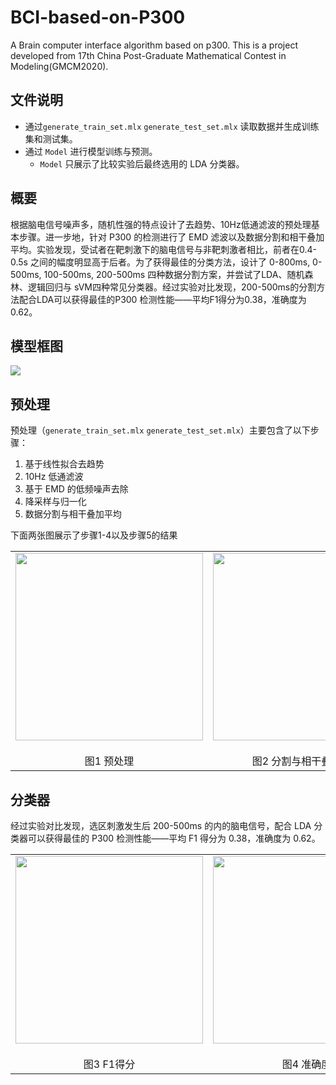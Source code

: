 # BCI-based-on-P300
 A Brain computer interface algorithm based on p300. This is a project developed from 17th China Post-Graduate Mathematical Contest in Modeling(GMCM2020).

## 文件说明

- 通过`generate_train_set.mlx` `generate_test_set.mlx` 读取数据并生成训练集和测试集。
- 通过 `Model` 进行模型训练与预测。
  - `Model` 只展示了比较实验后最终选用的 LDA 分类器。

## 概要

根据脑电信号噪声多，随机性强的特点设计了去趋势、10Hz低通滤波的预处理基本步骤。进一步地，针对 P300 的检测进行了 EMD 滤波以及数据分割和相干叠加平均。实验发现，受试者在靶刺激下的脑电信号与非靶刺激者相比，前者在0.4-0.5s 之间的幅度明显高于后者。为了获得最佳的分类方法，设计了 0-800ms, 0-500ms, 100-500ms, 200-500ms 四种数据分割方案，并尝试了LDA、随机森林、逻辑回归与 sVM四种常见分类器。经过实验对比发现，200-500ms的分割方法配合LDA可以获得最佳的P300 检测性能——平均F1得分为0.38，准确度为0.62。

## 模型框图

![](https://i.loli.net/2020/10/22/wEBTSiPlXV4pAte.jpg)

## 预处理

预处理（`generate_train_set.mlx` `generate_test_set.mlx`）主要包含了以下步骤：

1. 基于线性拟合去趋势
2. 10Hz 低通滤波
3. 基于 EMD 的低频噪声去除
4. 降采样与归一化
5. 数据分割与相干叠加平均

下面两张图展示了步骤1-4以及步骤5的结果

<table> 
    <tr>
        <td><center><img src = "https://i.loli.net/2020/10/22/Z1Ms9S8YzUeXILv.png"height="300"></center><br>
            <center>图1 预处理</center>
        </td>
        <td><center><img src = "https://i.loli.net/2020/10/22/wOHXrPKvyFtMJaR.jpg" height="300"></center><br>
        	<center>图2 分割与相干叠加平均</center>
        </td>
    </tr>
</table>

## 分类器

经过实验对比发现，选区刺激发生后 200-500ms 的内的脑电信号，配合 LDA 分类器可以获得最佳的 P300 检测性能——平均 F1 得分为 0.38，准确度为 0.62。

<table> 
    <tr>
        <td><center><img src = "https://i.loli.net/2020/10/22/gt6w7cHEoQBkWpZ.png"height="300"></center><br>
            <center>图3 F1得分</center>
        </td>
        <td><center><img src = "https://i.loli.net/2020/10/22/xy8Be1VTv5KkqWU.png" height="300"></center><br>
        	<center>图4 准确度</center>
        </td>
    </tr>
</table>